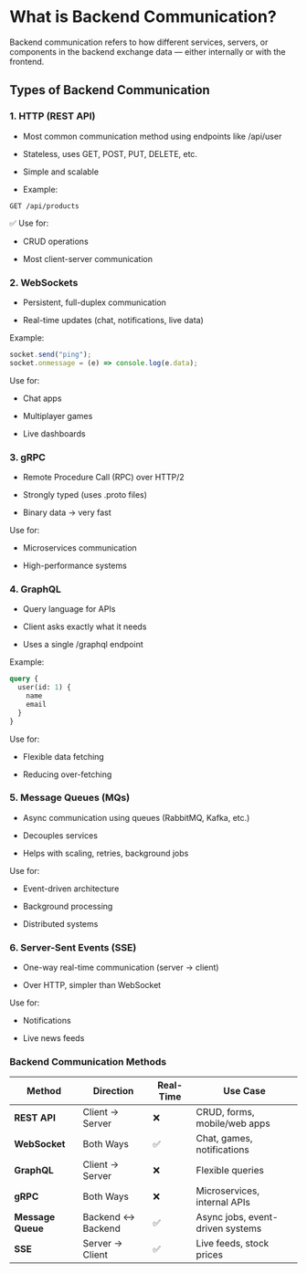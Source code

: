 # What is Backend Communication?

Backend communication refers to how different services, servers, or components in the backend exchange data — either internally or with the frontend.

## Types of Backend Communication

### 1. HTTP (REST API)

- Most common communication method using endpoints like /api/user

- Stateless, uses GET, POST, PUT, DELETE, etc.

- Simple and scalable

- Example:

```http
GET /api/products
```

✅ Use for:

- CRUD operations

- Most client-server communication

### 2. WebSockets

- Persistent, full-duplex communication

- Real-time updates (chat, notifications, live data)

Example:

```ts
socket.send("ping");
socket.onmessage = (e) => console.log(e.data);
```

Use for:

- Chat apps

- Multiplayer games

- Live dashboards

### 3. gRPC

- Remote Procedure Call (RPC) over HTTP/2

- Strongly typed (uses .proto files)

- Binary data → very fast

Use for:

- Microservices communication

- High-performance systems

### 4. GraphQL

- Query language for APIs

- Client asks exactly what it needs

- Uses a single /graphql endpoint

Example:

```graphql
query {
  user(id: 1) {
    name
    email
  }
}
```

Use for:

- Flexible data fetching

- Reducing over-fetching

### 5. Message Queues (MQs)

- Async communication using queues (RabbitMQ, Kafka, etc.)

- Decouples services

- Helps with scaling, retries, background jobs

Use for:

- Event-driven architecture

- Background processing

- Distributed systems

### 6. Server-Sent Events (SSE)

- One-way real-time communication (server → client)

- Over HTTP, simpler than WebSocket

Use for:

- Notifications

- Live news feeds

### Backend Communication Methods

| Method        | Direction         | Real-Time | Use Case                           |
|---------------|------------------|-----------|------------------------------------|
| **REST API**   | Client → Server   | ❌         | CRUD, forms, mobile/web apps        |
| **WebSocket**  | Both Ways         | ✅         | Chat, games, notifications          |
| **GraphQL**    | Client → Server   | ❌         | Flexible queries                    |
| **gRPC**       | Both Ways         | ❌         | Microservices, internal APIs        |
| **Message Queue** | Backend ↔ Backend | ✅     | Async jobs, event-driven systems    |
| **SSE**        | Server → Client   | ✅         | Live feeds, stock prices            |
